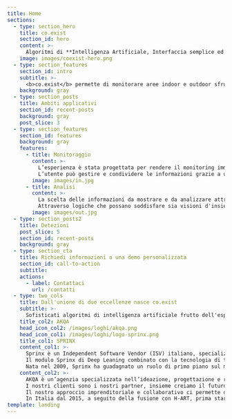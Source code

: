 ```yaml
---
title: Home
sections:
  - type: section_hero
    title: co.exist
    section_id: hero
    content: >-
      Algoritmi di **Intelligenza Artificiale, Interfaccia semplice ed intuitiva e Data Intelligence** per gestire protamente ed efficacemente l’impatto del Covid-19 sulla nostra quotidianità.
    image: images/coexist-hero.png
  - type: section_features
    section_id: intro
    subtitle: >-
      <b>co.exist</b> permette di monitorare aree indoor e outdoor sfruttando l'impianto di videosorveglianza esistente, generando allarmi e dati statistici per garantire il rispetto puntuale delle direttive sanitarie e governative in tema di Covid-19. Per pianificare e gestire il rientro a una «nuova normalità» in ambito pubblico e privato, senza installare ulteriori apparati.
    background: gray
  - type: section_posts
    title: Ambiti applicativi
    section_id: recent-posts
    background: gray    
    post_slice: 3
  - type: section_features
    section_id: features
    background: gray
    features:
      - title: Monitoraggio
        content: >-
          L’esperienza è stata progettata per rendere il monitoring immediato e avere istantaneamente le informazioni più rilevanti grazie a un’interfaccia semplice e particolarmente intuitiva. Lo studio di icone e cromie aiuta la facilità di lettura dei dati.
          L’utente può gestire e condividere le informazioni grazie a un solo click/tap.
        image: images/in.jpg
      - title: Analisi
        content: >-
          La scelta delle informazioni da mostrare e da analizzare attraverso la dashboard è orientata all'azionabilità, alla concretezza ed in particolare al miglioramento ed indirizzamento del processo decisionale dell'utente.
          Attraverso logiche che possano soddisfare sia visioni d'insieme, sia di dettaglio, la dashboard è in grado di aiutare i decision maker ad impostare e prioritizzare gli interventi, così come le risorse a disposizione, a beneficio dell'efficienza e dell'efficacia degli stessi.
        image: images/out.jpg
  - type: section_posts2
    title: Detezioni
    post_slice: 5
    section_id: recent-posts
    background: gray                
  - type: section_cta
    title: Richiedi informazioni o una demo personalizzata
    section_id: call-to-action
    subtitle:
    actions:
      - label: Contattaci
        url: /contatti    
  - type: two_cols
    title: Dall'unione di due eccellenze nasce co.exist
    subtitle: >-
      Sofisticati algoritmi di intelligenza artificiale frutto dell'esperienza Sprinx nel mondo internazionale della mobilità, uniti all'approccio attento ed innovativo di AKQA per la user experience e la fruizione dei dati a scopi di business intelligence, permettono di affrontare in maniera semplice ed immediata l'emergenza Covid-19 ma anche di beneficiare delle più moderne tecnologie per una gestione sempre più smart della mobilità in ambito sia pubblico sia privato.
    title_col2: AKQA
    head_icon_col2: /images/loghi/akqa.png
    head_icon_col1: /images/loghi/logo-sprinx.png
    title_col1: SPRINX
    content_col1: >-
      Sprinx è un Independent Software Vendor (ISV) italiano, specializzato nella progettazione e fornitura di piattaforme software di video analisi in grado di analizzare la mobilità di veicoli e persone.
      Il modulo Sprinx di Deep Leaning combinato con la tecnologia di tracciamento degli oggetti 3D ha potenziato la capacità di raccogliere dati statistici e rilevare automaticamente eventi anomali nella mobilità, contribuendo a cambiare i target di performance di riferimento sul mercato.
      Nata nel 2009, Sprinx ha guadagnato un ruolo di primo piano sul mercato mondiale, acquisendo premi internazionali per il valore innovativo delle sue soluzioni. Grazie al suo dipartimento interno di Ricerca & Sviluppo, con figure di alto profilo nel campo della Computer Vision e dell'Intelligenza Artificiale, Sprinx è uno dei pochi attori in grado di fornire soluzioni per il monitoraggio intelligente della mobilità di persone e veicoli nell'industria del traffico e dei trasporti, ma anche nei settori privati e pubblici. Sprinx è presente con la sua tecnologia in oltre 15 Paesi in tutto il mondo e ha fornito oltre 8.000 canali di analisi video grazie ai propri partner locali certificati.
    content_col2: >-
      AKQA è un’agenzia specializzata nell’ideazione, progettazione e realizzazione di innovative forme di interazione, su tutti i canali di contatto, tra clienti e brand e parte del Gruppo WPP.
      I nostri clienti sono i nostri partner, insieme creiamo il futuro della customer experience, esaltando l’unicità dei loro brand.
      Il nostro approccio imprenditoriale e collaborativo ci permette di progettare servizi digitali su misura che trasformano e innovano generando valore e un impatto misurabile.
      In Italia dal 2015, a seguito della fusione con H-ART, prima startup del venture incubator H-FARM. Oggi AKQA è presente in 24 sedi tra Stati Uniti, America Latina, Europa e Asia e conta su una squadra di 2.300 professionisti, di cui 200 in Italia.
template: landing
---
```

